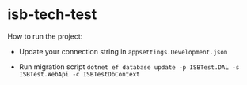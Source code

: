 # isb-tech-test

How to run the project:

- Update your connection string in `appsettings.Development.json`

- Run migration script `dotnet ef database update -p ISBTest.DAL -s ISBTest.WebApi -c ISBTestDbContext`
